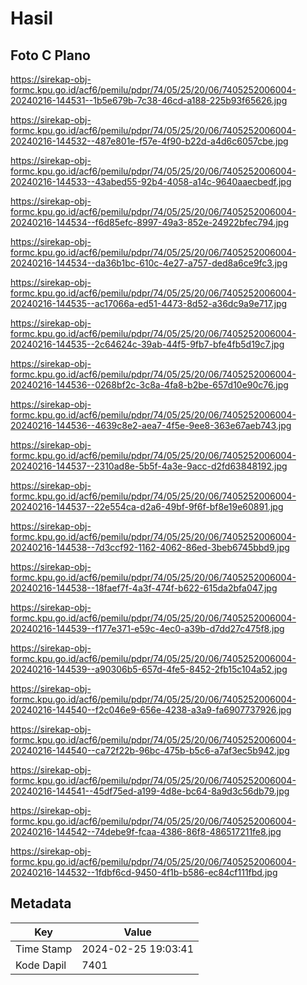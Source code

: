 # Hasil

## Foto C Plano

https://sirekap-obj-formc.kpu.go.id/acf6/pemilu/pdpr/74/05/25/20/06/7405252006004-20240216-144531--1b5e679b-7c38-46cd-a188-225b93f65626.jpg

https://sirekap-obj-formc.kpu.go.id/acf6/pemilu/pdpr/74/05/25/20/06/7405252006004-20240216-144532--487e801e-f57e-4f90-b22d-a4d6c6057cbe.jpg

https://sirekap-obj-formc.kpu.go.id/acf6/pemilu/pdpr/74/05/25/20/06/7405252006004-20240216-144533--43abed55-92b4-4058-a14c-9640aaecbedf.jpg

https://sirekap-obj-formc.kpu.go.id/acf6/pemilu/pdpr/74/05/25/20/06/7405252006004-20240216-144534--f6d85efc-8997-49a3-852e-24922bfec794.jpg

https://sirekap-obj-formc.kpu.go.id/acf6/pemilu/pdpr/74/05/25/20/06/7405252006004-20240216-144534--da36b1bc-610c-4e27-a757-ded8a6ce9fc3.jpg

https://sirekap-obj-formc.kpu.go.id/acf6/pemilu/pdpr/74/05/25/20/06/7405252006004-20240216-144535--ac17066a-ed51-4473-8d52-a36dc9a9e717.jpg

https://sirekap-obj-formc.kpu.go.id/acf6/pemilu/pdpr/74/05/25/20/06/7405252006004-20240216-144535--2c64624c-39ab-44f5-9fb7-bfe4fb5d19c7.jpg

https://sirekap-obj-formc.kpu.go.id/acf6/pemilu/pdpr/74/05/25/20/06/7405252006004-20240216-144536--0268bf2c-3c8a-4fa8-b2be-657d10e90c76.jpg

https://sirekap-obj-formc.kpu.go.id/acf6/pemilu/pdpr/74/05/25/20/06/7405252006004-20240216-144536--4639c8e2-aea7-4f5e-9ee8-363e67aeb743.jpg

https://sirekap-obj-formc.kpu.go.id/acf6/pemilu/pdpr/74/05/25/20/06/7405252006004-20240216-144537--2310ad8e-5b5f-4a3e-9acc-d2fd63848192.jpg

https://sirekap-obj-formc.kpu.go.id/acf6/pemilu/pdpr/74/05/25/20/06/7405252006004-20240216-144537--22e554ca-d2a6-49bf-9f6f-bf8e19e60891.jpg

https://sirekap-obj-formc.kpu.go.id/acf6/pemilu/pdpr/74/05/25/20/06/7405252006004-20240216-144538--7d3ccf92-1162-4062-86ed-3beb6745bbd9.jpg

https://sirekap-obj-formc.kpu.go.id/acf6/pemilu/pdpr/74/05/25/20/06/7405252006004-20240216-144538--18faef7f-4a3f-474f-b622-615da2bfa047.jpg

https://sirekap-obj-formc.kpu.go.id/acf6/pemilu/pdpr/74/05/25/20/06/7405252006004-20240216-144539--f177e371-e59c-4ec0-a39b-d7dd27c475f8.jpg

https://sirekap-obj-formc.kpu.go.id/acf6/pemilu/pdpr/74/05/25/20/06/7405252006004-20240216-144539--a90306b5-657d-4fe5-8452-2fb15c104a52.jpg

https://sirekap-obj-formc.kpu.go.id/acf6/pemilu/pdpr/74/05/25/20/06/7405252006004-20240216-144540--f2c046e9-656e-4238-a3a9-fa6907737926.jpg

https://sirekap-obj-formc.kpu.go.id/acf6/pemilu/pdpr/74/05/25/20/06/7405252006004-20240216-144540--ca72f22b-96bc-475b-b5c6-a7af3ec5b942.jpg

https://sirekap-obj-formc.kpu.go.id/acf6/pemilu/pdpr/74/05/25/20/06/7405252006004-20240216-144541--45df75ed-a199-4d8e-bc64-8a9d3c56db79.jpg

https://sirekap-obj-formc.kpu.go.id/acf6/pemilu/pdpr/74/05/25/20/06/7405252006004-20240216-144542--74debe9f-fcaa-4386-86f8-486517211fe8.jpg

https://sirekap-obj-formc.kpu.go.id/acf6/pemilu/pdpr/74/05/25/20/06/7405252006004-20240216-144532--1fdbf6cd-9450-4f1b-b586-ec84cf111fbd.jpg


## Metadata

| Key        | Value               |
| ---------- | ------------------- |
| Time Stamp | 2024-02-25 19:03:41 |
| Kode Dapil | 7401                |




